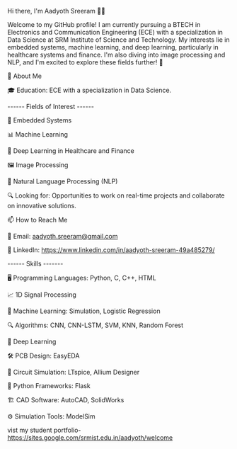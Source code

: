 Hi there, I'm Aadyoth Sreeram 👋✨

Welcome to my GitHub profile! I am currently pursuing a BTECH in Electronics and Communication Engineering (ECE) with a specialization in Data Science at SRM Institute of Science and Technology. My interests lie in embedded systems, machine learning, and deep learning, particularly in healthcare systems and finance. I'm also diving into image processing and NLP, and I'm excited to explore these fields further! 🚀

🚀 About Me

🎓 Education: ECE with a specialization in Data Science.

------ Fields of Interest ------


📡 Embedded Systems

📊 Machine Learning

🧠 Deep Learning in Healthcare and Finance

🖼️ Image Processing

💬 Natural Language Processing (NLP)

🔍 Looking for: Opportunities to work on real-time projects and collaborate on innovative solutions.

📫 How to Reach Me

📧 Email: aadyoth.sreeram@gmail.com

🔗 LinkedIn: https://www.linkedin.com/in/aadyoth-sreeram-49a485279/

------ Skills -------

🖥️ Programming Languages: Python, C, C++, HTML

📈 1D Signal Processing

🤖 Machine Learning: Simulation, Logistic Regression

🔍 Algorithms: CNN, CNN-LSTM, SVM, KNN, Random Forest

🌊 Deep Learning

🛠️ PCB Design: EasyEDA

🔌 Circuit Simulation: LTspice, Allium Designer

🐍 Python Frameworks: Flask

🏗️ CAD Software: AutoCAD, SolidWorks

⚙️ Simulation Tools: ModelSim

vist my student portfolio-https://sites.google.com/srmist.edu.in/aadyoth/welcome
